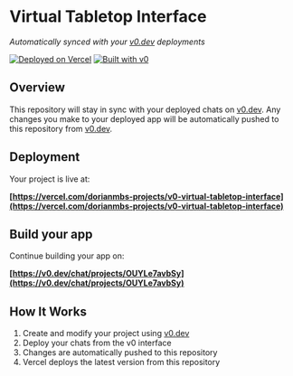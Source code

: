 # Virtual Tabletop Interface

*Automatically synced with your [v0.dev](https://v0.dev) deployments*

[![Deployed on Vercel](https://img.shields.io/badge/Deployed%20on-Vercel-black?style=for-the-badge&logo=vercel)](https://vercel.com/dorianmbs-projects/v0-virtual-tabletop-interface)
[![Built with v0](https://img.shields.io/badge/Built%20with-v0.dev-black?style=for-the-badge)](https://v0.dev/chat/projects/OUYLe7avbSy)

## Overview

This repository will stay in sync with your deployed chats on [v0.dev](https://v0.dev).
Any changes you make to your deployed app will be automatically pushed to this repository from [v0.dev](https://v0.dev).

## Deployment

Your project is live at:

**[https://vercel.com/dorianmbs-projects/v0-virtual-tabletop-interface](https://vercel.com/dorianmbs-projects/v0-virtual-tabletop-interface)**

## Build your app

Continue building your app on:

**[https://v0.dev/chat/projects/OUYLe7avbSy](https://v0.dev/chat/projects/OUYLe7avbSy)**

## How It Works

1. Create and modify your project using [v0.dev](https://v0.dev)
2. Deploy your chats from the v0 interface
3. Changes are automatically pushed to this repository
4. Vercel deploys the latest version from this repository